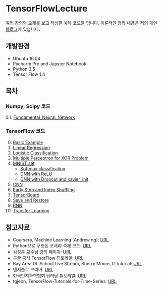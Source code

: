 # TensorFlowLecture

여러 강의와 교재를 보고 작성한 예제 코드들 입니다.
이론적인 정리 내용은 저의 개인 [블로그](http://goodtogreate.tistory.com/category/Data%20Science/TensorFlow%20%28python%29)에 있습니다.  

## 개발환경 ##

- Ubuntu 16.04
- Pycharm Pro and Jupyter Notebook
- Python 3.5
- Tensor Flow 1.4

## 목차 ##

### Numpy, Scipy 코드 ###

0.1. [Fundamental_Neural_Network](https://github.com/leejaymin/TensorFlowLecture/tree/master/0.1.Fundamental_Neural_Network)

### TensorFlow 코드 ###
0. [Basic Example](https://github.com/leejaymin/TensorFlowLecture/tree/master/0.2.Basic)
1. [Linear Regression](https://github.com/leejaymin/TensorFlowLecture/tree/master/1.Linear%20Regression)
1. [Logistic Classification](https://github.com/leejaymin/TensorFlowLecture/tree/master/2.Logistic%20Classification)
1. [Multiple Perceptron for XOR Problem](https://github.com/leejaymin/TensorFlowLecture/tree/master/3.XOR)
1. [MNIST set](https://github.com/leejaymin/TensorFlowLecture/tree/master/4.MNIST)
    - [Softmax classification](https://github.com/leejaymin/TensorFlowLecture/blob/master/4.MNIST/MNIST_Tutorial_DNN.ipynb)
    - [DNN with ReLU](https://github.com/leejaymin/TensorFlowLecture/blob/master/4.MNIST/MNIST_Tutorial_DNN.ipynb)
    - [DNN with Dropout and xavier_init](https://github.com/leejaymin/TensorFlowLecture/blob/master/4.MNIST/MNIST_Tutorial_DNN.ipynb)
1. [CNN](https://github.com/leejaymin/TensorFlowLecture/tree/master/5.CNN)
1. [Early Stop and Index Shuffling](https://github.com/leejaymin/TensorFlowLecture/tree/master/6.Early%20Stop%20and%20Index%20Shuffling)
1. [TensorBoard](https://github.com/leejaymin/TensorFlowLecture/tree/master/7.TensorBoard)
1. [Save and Restore](https://github.com/leejaymin/TensorFlowLecture/tree/master/8.Save%20and%20Restore)
1. [RNN](https://github.com/leejaymin/TensorFlowLecture/tree/master/9.RNN)
1. [Transfer Learning](https://github.com/leejaymin/TensorFlowLecture/tree/master/10.Transfer%20Learning)

## 참고자료 ##
- Coursera, Machine Learning (Andrew ng): [URL](https://www.coursera.org/learn/machine-learning/home/welcome) 
- Python으로 구현된 코세라 숙제 코드: [URL](https://github.com/kaleko/CourseraML)  
- 김성훈 교수님 강의 페이지: [URL](http://hunkim.github.io/ml/) 
- 구글 공식 TensorFlow 튜토리얼: [URL](https://www.tensorflow.org/get_started/)
- Bay Area DL School Live Stream, Sherry Moore, tf-tutorial: [URL](https://github.com/sherrym/tf-tutorial)  
- 텐서플로 코리아: [URL](https://tensorflowkorea.wordpress.com/)  
- 한국인지과학협회 딥러닝 튜토리얼: [URL](https://github.com/leejaymin/deeplearning_tutorial) 
- tgjeon, TensorFlow-Tutorials-for-Time-Series: [URL](https://github.com/tgjeon/TensorFlow-Tutorials-for-Time-Series)




